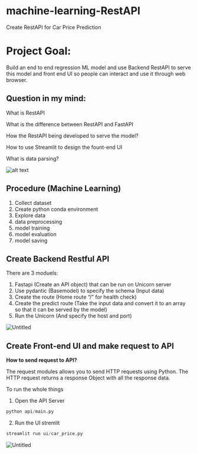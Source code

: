# machine-learning-RestAPI
Create RestAPI for Car Price Prediction


# Project Goal:

Build an end to end regression ML model and use Backend RestAPI to serve this model and front end UI so people can interact and use it through web browser. 

## Question in my mind:

What is RestAPI 

What is the difference between RestAPI and FastAPI

How the RestAPI being developed to serve the model? 

How to use Streamlit to design the fount-end UI

What is data parsing?


![alt text](https://s3-us-west-2.amazonaws.com/secure.notion-static.com/fd3fecf0-6c2f-4b88-9242-100d1eb6bb7a/Untitled.png)


## Procedure (Machine Learning)
1. Collect dataset 
2. Create python conda environment 
3. Explore data 
4. data preprocessing 
5. model training 
6. model evaluation 
7. model saving


## Create Backend Restful API

There are 3 moduels: 

1. Fastapi (Create an API object) that can be run on Unicorn server 
2. Use pydantic (Basemodel) to specify the schema (Input data) 
3. Create the route (Home route “/” for health check) 
4. Create the predict route (Take the input data and convert it to an array so that it can be served by the model) 
5. Run the Unicorn (And specify the host and port)

![Untitled](https://s3-us-west-2.amazonaws.com/secure.notion-static.com/0150c221-679b-41d3-aa92-58d607eac051/Untitled.png)



## Create Front-end UI and make request to API 
**How to send request to API?**

The request modules allows you to send HTTP requests using Python. The HTTP request returns a response Object with all the response data.


To run the whole things 

1. Open the API Server 

```python
python api/main.py
```

2. Run the UI stremlit

```python
streamlit run ui/car_price.py
```


![Untitled](https://s3-us-west-2.amazonaws.com/secure.notion-static.com/c7292a28-a26b-4416-b144-fcb8f53b53bc/Untitled.png)
